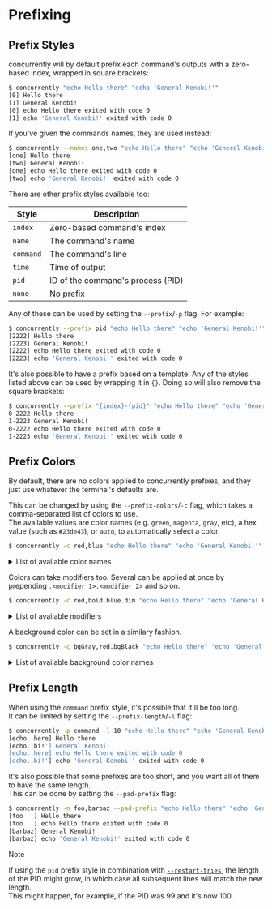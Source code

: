 # Prefixing

## Prefix Styles

concurrently will by default prefix each command's outputs with a zero-based index, wrapped in square brackets:

```bash
$ concurrently "echo Hello there" "echo 'General Kenobi!'"
[0] Hello there
[1] General Kenobi!
[0] echo Hello there exited with code 0
[1] echo 'General Kenobi!' exited with code 0
```

If you've given the commands names, they are used instead:

```bash
$ concurrently --names one,two "echo Hello there" "echo 'General Kenobi!'"
[one] Hello there
[two] General Kenobi!
[one] echo Hello there exited with code 0
[two] echo 'General Kenobi!' exited with code 0
```

There are other prefix styles available too:

| Style     | Description                       |
| --------- | --------------------------------- |
| `index`   | Zero-based command's index        |
| `name`    | The command's name                |
| `command` | The command's line                |
| `time`    | Time of output                    |
| `pid`     | ID of the command's process (PID) |
| `none`    | No prefix                         |

Any of these can be used by setting the `--prefix`/`-p` flag. For example:

```bash
$ concurrently --prefix pid "echo Hello there" "echo 'General Kenobi!'"
[2222] Hello there
[2223] General Kenobi!
[2222] echo Hello there exited with code 0
[2223] echo 'General Kenobi!' exited with code 0
```

It's also possible to have a prefix based on a template. Any of the styles listed above can be used by wrapping it in `{}`.
Doing so will also remove the square brackets:

```bash
$ concurrently --prefix "{index}-{pid}" "echo Hello there" "echo 'General Kenobi!'"
0-2222 Hello there
1-2223 General Kenobi!
0-2222 echo Hello there exited with code 0
1-2223 echo 'General Kenobi!' exited with code 0
```

## Prefix Colors

By default, there are no colors applied to concurrently prefixes, and they just use whatever the terminal's defaults are.

This can be changed by using the `--prefix-colors`/`-c` flag, which takes a comma-separated list of colors to use.<br/>
The available values are color names (e.g. `green`, `magenta`, `gray`, etc), a hex value (such as `#23de43`), or `auto`, to automatically select a color.

```bash
$ concurrently -c red,blue "echo Hello there" "echo 'General Kenobi!'"
```

<details>
<summary>List of available color names</summary>

- `black`
- `blue`
- `cyan`
- `green`
- `gray`
- `magenta`
- `red`
- `white`
- `yellow`
</details>

Colors can take modifiers too. Several can be applied at once by prepending `.<modifier 1>.<modifier 2>` and so on.

```bash
$ concurrently -c red,bold.blue.dim "echo Hello there" "echo 'General Kenobi!'"
```

<details>
<summary>List of available modifiers</summary>

- `reset`
- `bold`
- `dim`
- `hidden`
- `inverse`
- `italic`
- `strikethrough`
- `underline`
</details>

A background color can be set in a similary fashion.

```bash
$ concurrently -c bgGray,red.bgBlack "echo Hello there" "echo 'General Kenobi!'"
```

<details>
<summary>List of available background color names</summary>

- `bgBlack`
- `bgBlue`
- `bgCyan`
- `bgGreen`
- `bgGray`
- `bgMagenta`
- `bgRed`
- `bgWhite`
- `bgYellow`
</details>

## Prefix Length

When using the `command` prefix style, it's possible that it'll be too long.<br/>
It can be limited by setting the `--prefix-length`/`-l` flag:

```bash
$ concurrently -p command -l 10 "echo Hello there" "echo 'General Kenobi!'"
[echo..here] Hello there
[echo..bi!'] General Kenobi!
[echo..here] echo Hello there exited with code 0
[echo..bi!'] echo 'General Kenobi!' exited with code 0
```

It's also possible that some prefixes are too short, and you want all of them to have the same length.<br/>
This can be done by setting the `--pad-prefix` flag:

```bash
$ concurrently -n foo,barbaz --pad-prefix "echo Hello there" "echo 'General Kenobi!'"
[foo   ] Hello there
[foo   ] echo Hello there exited with code 0
[barbaz] General Kenobi!
[barbaz] echo 'General Kenobi!' exited with code 0
```

> [!NOTE]
> If using the `pid` prefix style in combination with [`--restart-tries`](restarting.md), the length of the PID might grow, in which case all subsequent lines will match the new length.<br/>
> This might happen, for example, if the PID was 99 and it's now 100.
